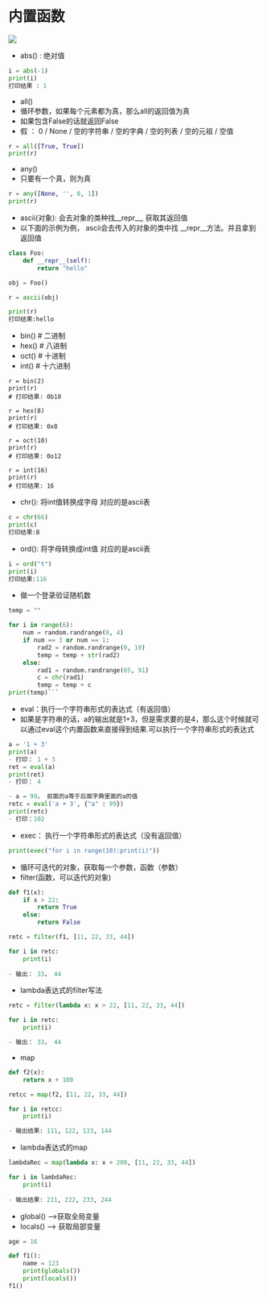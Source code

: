 
# 内置函数

![](http://images2015.cnblogs.com/blog/425762/201601/425762-20160115210339553-378378117.png)

- abs() : 绝对值

```python
i = abs(-1)
print(i)
打印结果 : 1
```

- all()
 - 循环参数，如果每个元素都为真，那么all的返回值为真
 - 如果包含False的话就返回False
 - 假 ： 0 / None / 空的字符串 / 空的字典 / 空的列表 / 空的元祖 / 空值

```python
r = all([True, True])
print(r)
```

- any()
 -  只要有一个真，则为真

```python
r = any([None, '', 0, 1])
print(r)
```

- ascii(对象): 会去对象的类种找__repr__, 获取其返回值
 - 以下面的示例为例， ascii会去传入的对象的类中找 __repr__方法。并且拿到返回值

```python
class Foo:
    def __repr__(self):
        return "hello"

obj = Foo()

r = ascii(obj)

print(r)
打印结果:hello
```


- bin()  # 二进制
- hex()  # 八进制
- oct()  # 十进制
- int()  # 十六进制

```
r = bin(2)
print(r)
# 打印结果: 0b10

r = hex(8)
print(r)
# 打印结果: 0x8

r = oct(10)
print(r)
# 打印结果: 0o12

r = int(16)
print(r)
# 打印结果: 16 
```

- chr(): 将int值转换成字母 对应的是ascii表

```python
c = chr(66)
print(c)
打印结果:B
```

- ord(): 将字母转换成int值 对应的是ascii表

```python
i = ord("t")
print(i)
打印结果:116
```


- 做一个登录验证随机数

```python
temp = ""

for i in range(6):
    num = random.randrange(0, 4)
    if num == 3 or num == 1:
        rad2 = random.randrange(0, 10)
        temp = temp + str(rad2)
    else:
        rad1 = random.randrange(65, 91)
        c = chr(rad1)
        temp = temp + c
print(temp)```
```


- eval：执行一个字符串形式的表达式（有返回值）
- 如果是字符串的话，a的输出就是1+3，但是需求要的是4，那么这个时候就可以通过eval这个内置函数来直接得到结果.可以执行一个字符串形式的表达式

```python
a = '1 + 3'
print(a)
- 打印： 1 + 3
ret = eval(a)
print(ret)
- 打印： 4

- a = 99， 前面的a等于后面字典里面的a的值
retc = eval('a + 3', {"a" : 99})
print(retc)
- 打印：102
```

- exec： 执行一个字符串形式的表达式（没有返回值）

```python
print(exec("for i in range(10):print(i)"))
```

- 循环可迭代的对象，获取每一个参数，函数（参数）
- filter(函数，可以迭代的对象)

```python
def f1(x):
    if x > 22:
        return True
    else:
        return False

retc = filter(f1, [11, 22, 33, 44])

for i in retc:
    print(i)
    
- 输出： 33， 44
```

- lambda表达式的filter写法

```python
retc = filter(lambda x: x > 22, [11, 22, 33, 44])

for i in retc:
    print(i)

- 输出： 33， 44
```

- map

```python
def f2(x):
    return x + 100

retcc = map(f2, [11, 22, 33, 44])

for i in retcc:
    print(i)

- 输出结果: 111, 122, 133, 144
```

- lambda表达式的map

```python
lambdaRec = map(lambda x: x + 200, [11, 22, 33, 44])

for i in lambdaRec:
    print(i)
    
- 输出结果: 211, 222, 233, 244
```


- global() -->获取全局变量
- locals() --> 获取局部变量

```python
age = 16

def f1():
    name = 123
    print(globals())    
    print(locals())     
f1()
```